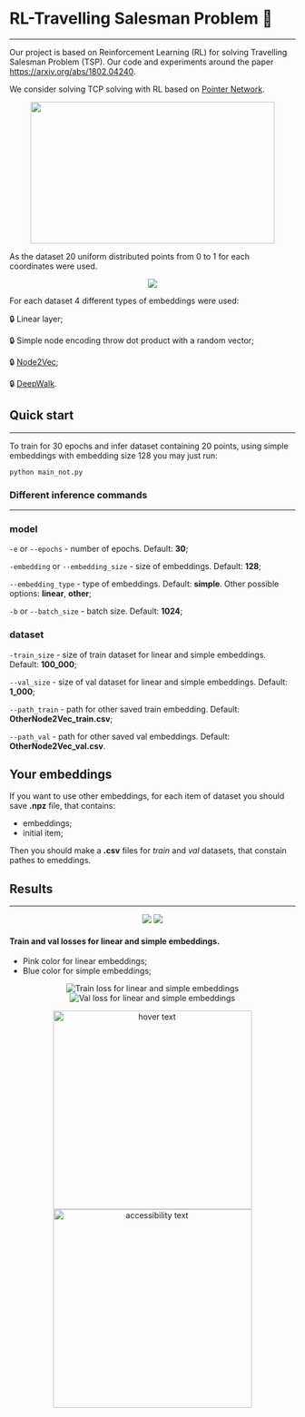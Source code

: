 # RL-Travelling Salesman Problem :robot:
----------------------------------

Our project is based on Reinforcement Learning (RL) for solving Travelling Salesman Problem (TSP). Our code and experiments around the paper https://arxiv.org/abs/1802.04240.

We consider solving TCP solving with RL based on [Pointer Network](https://arxiv.org/abs/1506.03134). 

<p align="center">
  <img src="https://github.com/Nina-Konovalova/TCP-RL-Skoltech_project/blob/main/pictures/data/image.png" width="430" height="250">
</p>

As the dataset 20 uniform distributed points from 0 to 1 for each coordinates were used. 

<p align="center">
  <img src="https://github.com/Nina-Konovalova/TCP-RL-Skoltech_project/blob/main/pictures/data/map.png" >
</p>

For each dataset 4 different types of embeddings were used:

:lock: Linear layer;

:lock: Simple node encoding throw dot product with a random vector;

:lock: [Node2Vec](https://arxiv.org/abs/1607.00653);

:lock: [DeepWalk](https://paperswithcode.com/method/deepwalk).


## Quick start
-----------------------------------
To train for 30 epochs and infer dataset containing 20 points, using simple embeddings with embedding size 128 you may just run:

```python main_not.py```


### Different inference commands
--------------------------------------

### model

`-e` or `--epochs` - number of epochs. Default: **30**;

`-embedding` or `--embedding_size` - size of embeddings. Default: **128**;

`--embedding_type` - type of embeddings. Default: **simple**. Other possible options: **linear**, **other**;

`-b` or `--batch_size` - batch size. Default: **1024**;


### dataset

`-train_size` - size of train dataset for linear and simple embeddings. Default: **100_000**;

`--val_size` - size of val dataset for linear and simple embeddings. Default: **1_000**;

`--path_train` - path for other saved train embedding. Default: **OtherNode2Vec_train.csv**;

`--path_val` - path for other saved val embeddings. Default: **OtherNode2Vec_val.csv**.


## Your embeddings
If you want to use other embeddings, for each item of dataset you should save **.npz** file, that contains:

- embeddings;
- initial item;

Then you should make a **.csv** files for *train* and *val* datasets, that constain pathes to emeddings.

## Results
-----------------------------------

<p align="center">
  <img src="https://github.com/Nina-Konovalova/TCP-RL-Skoltech_project/blob/main/pictures/results/map_1.png" >
  <img src="https://github.com/Nina-Konovalova/TCP-RL-Skoltech_project/blob/main/pictures/results/map_2.png" >
</p>


#### Train and val losses for linear and simple embeddings.

- Pink color for linear embeddings;
- Blue color for simple embeddings;

<p align="center">
  <img src="https://github.com/Nina-Konovalova/TCP-RL-Skoltech_project/blob/main/pictures/results/train_lin_s.jpg", alt="Train loss for linear and simple embeddings" >
  <img src="https://github.com/Nina-Konovalova/TCP-RL-Skoltech_project/blob/main/pictures/results/val_lin_s.jpg", alt="Val loss for linear and simple embeddings" >
</p>

<p align="center">
  <img src="https://github.com/Nina-Konovalova/TCP-RL-Skoltech_project/blob/main/pictures/results/train_bah.jpg" width="350" title="hover text">
  <img src="https://github.com/Nina-Konovalova/TCP-RL-Skoltech_project/blob/main/pictures/results/train_bah.jpg" width="350" alt="accessibility text">
</p>
